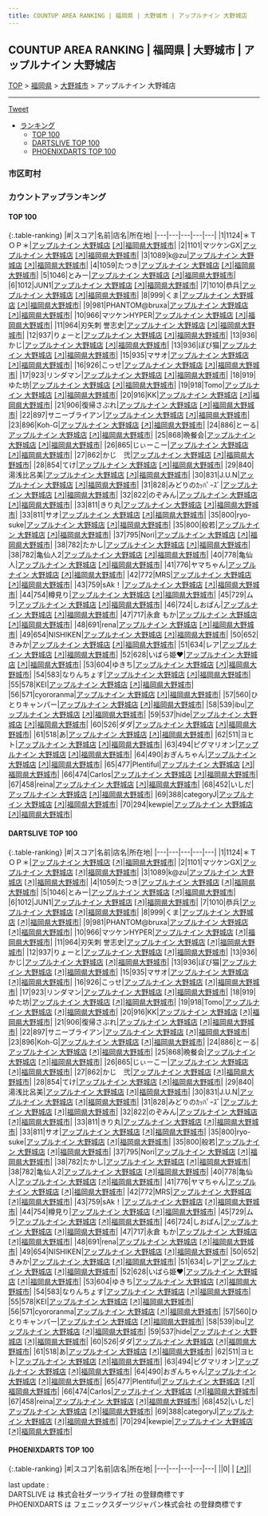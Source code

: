 ```yaml
---
title: COUNTUP AREA RANKING | 福岡県 | 大野城市 | アップルナイン 大野城店
---
```

## COUNTUP AREA RANKING | 福岡県 | 大野城市 | アップルナイン 大野城店

[TOP](/darts/rank/) > [福岡県](/darts/rank/福岡県/) > [大野城市](/darts/rank/福岡県/大野城市/) > アップルナイン 大野城店

___

<a href="https://twitter.com/share?ref_src=twsrc%5Etfw" data-text="COUNTUP AREA RANKING | 福岡県大野城市アップルナイン 大野城店" class="twitter-share-button" data-hashtags="DARTSLIVE,PHOENIXDARTS,darts,ダーツ" data-show-count="false">Tweet</a>

* [ランキング](#カウントアップランキング)
    * [TOP 100](#top-100)
    * [DARTSLIVE TOP 100](#dartslive-top-100)
    * [PHOENIXDARTS TOP 100](#phoenixdarts-top-100)

### 市区町村

<ul>

</ul>

### カウントアップランキング

#### TOP 100



{:.table-ranking}
|#|スコア|名前|店名|所在地|
|---|---|---|---|---|
|1|1124|<span class="rank-name-dl">＊ＴＯＰ＊</span>|<a href="/darts/rank/shops/631ae2c191c18e5b0d9b047a20a7ba1e.html">アップルナイン 大野城店</a> <a href="https://search.dartslive.com/jp/shop/631ae2c191c18e5b0d9b047a20a7ba1e">[↗]</a>|<a href="/darts/rank/福岡県/大野城市">福岡県大野城市</a>|
|2|1101|<span class="rank-name-dl">マツケンGX</span>|<a href="/darts/rank/shops/631ae2c191c18e5b0d9b047a20a7ba1e.html">アップルナイン 大野城店</a> <a href="https://search.dartslive.com/jp/shop/631ae2c191c18e5b0d9b047a20a7ba1e">[↗]</a>|<a href="/darts/rank/福岡県/大野城市">福岡県大野城市</a>|
|3|1089|<span class="rank-name-dl">k@zu</span>|<a href="/darts/rank/shops/631ae2c191c18e5b0d9b047a20a7ba1e.html">アップルナイン 大野城店</a> <a href="https://search.dartslive.com/jp/shop/631ae2c191c18e5b0d9b047a20a7ba1e">[↗]</a>|<a href="/darts/rank/福岡県/大野城市">福岡県大野城市</a>|
|4|1059|<span class="rank-name-dl">たつき</span>|<a href="/darts/rank/shops/631ae2c191c18e5b0d9b047a20a7ba1e.html">アップルナイン 大野城店</a> <a href="https://search.dartslive.com/jp/shop/631ae2c191c18e5b0d9b047a20a7ba1e">[↗]</a>|<a href="/darts/rank/福岡県/大野城市">福岡県大野城市</a>|
|5|1046|<span class="rank-name-dl">とみー</span>|<a href="/darts/rank/shops/631ae2c191c18e5b0d9b047a20a7ba1e.html">アップルナイン 大野城店</a> <a href="https://search.dartslive.com/jp/shop/631ae2c191c18e5b0d9b047a20a7ba1e">[↗]</a>|<a href="/darts/rank/福岡県/大野城市">福岡県大野城市</a>|
|6|1012|<span class="rank-name-dl">JUN1</span>|<a href="/darts/rank/shops/631ae2c191c18e5b0d9b047a20a7ba1e.html">アップルナイン 大野城店</a> <a href="https://search.dartslive.com/jp/shop/631ae2c191c18e5b0d9b047a20a7ba1e">[↗]</a>|<a href="/darts/rank/福岡県/大野城市">福岡県大野城市</a>|
|7|1010|<span class="rank-name-dl">恭兵</span>|<a href="/darts/rank/shops/631ae2c191c18e5b0d9b047a20a7ba1e.html">アップルナイン 大野城店</a> <a href="https://search.dartslive.com/jp/shop/631ae2c191c18e5b0d9b047a20a7ba1e">[↗]</a>|<a href="/darts/rank/福岡県/大野城市">福岡県大野城市</a>|
|8|999|<span class="rank-name-dl">くま</span>|<a href="/darts/rank/shops/631ae2c191c18e5b0d9b047a20a7ba1e.html">アップルナイン 大野城店</a> <a href="https://search.dartslive.com/jp/shop/631ae2c191c18e5b0d9b047a20a7ba1e">[↗]</a>|<a href="/darts/rank/福岡県/大野城市">福岡県大野城市</a>|
|9|981|<span class="rank-name-dl">PHANTOM@bruxa</span>|<a href="/darts/rank/shops/631ae2c191c18e5b0d9b047a20a7ba1e.html">アップルナイン 大野城店</a> <a href="https://search.dartslive.com/jp/shop/631ae2c191c18e5b0d9b047a20a7ba1e">[↗]</a>|<a href="/darts/rank/福岡県/大野城市">福岡県大野城市</a>|
|10|966|<span class="rank-name-dl">マツケンHYPER</span>|<a href="/darts/rank/shops/631ae2c191c18e5b0d9b047a20a7ba1e.html">アップルナイン 大野城店</a> <a href="https://search.dartslive.com/jp/shop/631ae2c191c18e5b0d9b047a20a7ba1e">[↗]</a>|<a href="/darts/rank/福岡県/大野城市">福岡県大野城市</a>|
|11|964|<span class="rank-name-dl">刃矢刺 誉志史</span>|<a href="/darts/rank/shops/631ae2c191c18e5b0d9b047a20a7ba1e.html">アップルナイン 大野城店</a> <a href="https://search.dartslive.com/jp/shop/631ae2c191c18e5b0d9b047a20a7ba1e">[↗]</a>|<a href="/darts/rank/福岡県/大野城市">福岡県大野城市</a>|
|12|937|<span class="rank-name-dl">りょーと</span>|<a href="/darts/rank/shops/631ae2c191c18e5b0d9b047a20a7ba1e.html">アップルナイン 大野城店</a> <a href="https://search.dartslive.com/jp/shop/631ae2c191c18e5b0d9b047a20a7ba1e">[↗]</a>|<a href="/darts/rank/福岡県/大野城市">福岡県大野城市</a>|
|13|936|<span class="rank-name-dl">かじ</span>|<a href="/darts/rank/shops/631ae2c191c18e5b0d9b047a20a7ba1e.html">アップルナイン 大野城店</a> <a href="https://search.dartslive.com/jp/shop/631ae2c191c18e5b0d9b047a20a7ba1e">[↗]</a>|<a href="/darts/rank/福岡県/大野城市">福岡県大野城市</a>|
|13|936|<span class="rank-name-dl">ぼび猫</span>|<a href="/darts/rank/shops/631ae2c191c18e5b0d9b047a20a7ba1e.html">アップルナイン 大野城店</a> <a href="https://search.dartslive.com/jp/shop/631ae2c191c18e5b0d9b047a20a7ba1e">[↗]</a>|<a href="/darts/rank/福岡県/大野城市">福岡県大野城市</a>|
|15|935|<span class="rank-name-dl">マサオ</span>|<a href="/darts/rank/shops/631ae2c191c18e5b0d9b047a20a7ba1e.html">アップルナイン 大野城店</a> <a href="https://search.dartslive.com/jp/shop/631ae2c191c18e5b0d9b047a20a7ba1e">[↗]</a>|<a href="/darts/rank/福岡県/大野城市">福岡県大野城市</a>|
|16|926|<span class="rank-name-dl">こっせ</span>|<a href="/darts/rank/shops/631ae2c191c18e5b0d9b047a20a7ba1e.html">アップルナイン 大野城店</a> <a href="https://search.dartslive.com/jp/shop/631ae2c191c18e5b0d9b047a20a7ba1e">[↗]</a>|<a href="/darts/rank/福岡県/大野城市">福岡県大野城市</a>|
|17|923|<span class="rank-name-dl">リンダマン</span>|<a href="/darts/rank/shops/631ae2c191c18e5b0d9b047a20a7ba1e.html">アップルナイン 大野城店</a> <a href="https://search.dartslive.com/jp/shop/631ae2c191c18e5b0d9b047a20a7ba1e">[↗]</a>|<a href="/darts/rank/福岡県/大野城市">福岡県大野城市</a>|
|18|919|<span class="rank-name-dl">ゆた坊</span>|<a href="/darts/rank/shops/631ae2c191c18e5b0d9b047a20a7ba1e.html">アップルナイン 大野城店</a> <a href="https://search.dartslive.com/jp/shop/631ae2c191c18e5b0d9b047a20a7ba1e">[↗]</a>|<a href="/darts/rank/福岡県/大野城市">福岡県大野城市</a>|
|19|918|<span class="rank-name-dl">Tomo</span>|<a href="/darts/rank/shops/631ae2c191c18e5b0d9b047a20a7ba1e.html">アップルナイン 大野城店</a> <a href="https://search.dartslive.com/jp/shop/631ae2c191c18e5b0d9b047a20a7ba1e">[↗]</a>|<a href="/darts/rank/福岡県/大野城市">福岡県大野城市</a>|
|20|916|<span class="rank-name-dl">KK</span>|<a href="/darts/rank/shops/631ae2c191c18e5b0d9b047a20a7ba1e.html">アップルナイン 大野城店</a> <a href="https://search.dartslive.com/jp/shop/631ae2c191c18e5b0d9b047a20a7ba1e">[↗]</a>|<a href="/darts/rank/福岡県/大野城市">福岡県大野城市</a>|
|21|906|<span class="rank-name-dl">復帰さぶれ</span>|<a href="/darts/rank/shops/631ae2c191c18e5b0d9b047a20a7ba1e.html">アップルナイン 大野城店</a> <a href="https://search.dartslive.com/jp/shop/631ae2c191c18e5b0d9b047a20a7ba1e">[↗]</a>|<a href="/darts/rank/福岡県/大野城市">福岡県大野城市</a>|
|22|897|<span class="rank-name-dl">サニーブライアン</span>|<a href="/darts/rank/shops/631ae2c191c18e5b0d9b047a20a7ba1e.html">アップルナイン 大野城店</a> <a href="https://search.dartslive.com/jp/shop/631ae2c191c18e5b0d9b047a20a7ba1e">[↗]</a>|<a href="/darts/rank/福岡県/大野城市">福岡県大野城市</a>|
|23|896|<span class="rank-name-dl">Koh-G</span>|<a href="/darts/rank/shops/631ae2c191c18e5b0d9b047a20a7ba1e.html">アップルナイン 大野城店</a> <a href="https://search.dartslive.com/jp/shop/631ae2c191c18e5b0d9b047a20a7ba1e">[↗]</a>|<a href="/darts/rank/福岡県/大野城市">福岡県大野城市</a>|
|24|886|<span class="rank-name-dl">とーる</span>|<a href="/darts/rank/shops/631ae2c191c18e5b0d9b047a20a7ba1e.html">アップルナイン 大野城店</a> <a href="https://search.dartslive.com/jp/shop/631ae2c191c18e5b0d9b047a20a7ba1e">[↗]</a>|<a href="/darts/rank/福岡県/大野城市">福岡県大野城市</a>|
|25|868|<span class="rank-name-dl">晩餐会</span>|<a href="/darts/rank/shops/631ae2c191c18e5b0d9b047a20a7ba1e.html">アップルナイン 大野城店</a> <a href="https://search.dartslive.com/jp/shop/631ae2c191c18e5b0d9b047a20a7ba1e">[↗]</a>|<a href="/darts/rank/福岡県/大野城市">福岡県大野城市</a>|
|26|865|<span class="rank-name-dl">じぃーこー</span>|<a href="/darts/rank/shops/631ae2c191c18e5b0d9b047a20a7ba1e.html">アップルナイン 大野城店</a> <a href="https://search.dartslive.com/jp/shop/631ae2c191c18e5b0d9b047a20a7ba1e">[↗]</a>|<a href="/darts/rank/福岡県/大野城市">福岡県大野城市</a>|
|27|862|<span class="rank-name-dl">かじ　弐</span>|<a href="/darts/rank/shops/631ae2c191c18e5b0d9b047a20a7ba1e.html">アップルナイン 大野城店</a> <a href="https://search.dartslive.com/jp/shop/631ae2c191c18e5b0d9b047a20a7ba1e">[↗]</a>|<a href="/darts/rank/福岡県/大野城市">福岡県大野城市</a>|
|28|854|<span class="rank-name-dl">てけ</span>|<a href="/darts/rank/shops/631ae2c191c18e5b0d9b047a20a7ba1e.html">アップルナイン 大野城店</a> <a href="https://search.dartslive.com/jp/shop/631ae2c191c18e5b0d9b047a20a7ba1e">[↗]</a>|<a href="/darts/rank/福岡県/大野城市">福岡県大野城市</a>|
|29|840|<span class="rank-name-dl">湯浅比呂美</span>|<a href="/darts/rank/shops/631ae2c191c18e5b0d9b047a20a7ba1e.html">アップルナイン 大野城店</a> <a href="https://search.dartslive.com/jp/shop/631ae2c191c18e5b0d9b047a20a7ba1e">[↗]</a>|<a href="/darts/rank/福岡県/大野城市">福岡県大野城市</a>|
|30|831|<span class="rank-name-dl">J.U.N</span>|<a href="/darts/rank/shops/631ae2c191c18e5b0d9b047a20a7ba1e.html">アップルナイン 大野城店</a> <a href="https://search.dartslive.com/jp/shop/631ae2c191c18e5b0d9b047a20a7ba1e">[↗]</a>|<a href="/darts/rank/福岡県/大野城市">福岡県大野城市</a>|
|31|828|<span class="rank-name-dl">みどりのｶｯﾊﾟｰｽﾞ</span>|<a href="/darts/rank/shops/631ae2c191c18e5b0d9b047a20a7ba1e.html">アップルナイン 大野城店</a> <a href="https://search.dartslive.com/jp/shop/631ae2c191c18e5b0d9b047a20a7ba1e">[↗]</a>|<a href="/darts/rank/福岡県/大野城市">福岡県大野城市</a>|
|32|822|<span class="rank-name-dl">のぞみん</span>|<a href="/darts/rank/shops/631ae2c191c18e5b0d9b047a20a7ba1e.html">アップルナイン 大野城店</a> <a href="https://search.dartslive.com/jp/shop/631ae2c191c18e5b0d9b047a20a7ba1e">[↗]</a>|<a href="/darts/rank/福岡県/大野城市">福岡県大野城市</a>|
|33|811|<span class="rank-name-dl">きり丸</span>|<a href="/darts/rank/shops/631ae2c191c18e5b0d9b047a20a7ba1e.html">アップルナイン 大野城店</a> <a href="https://search.dartslive.com/jp/shop/631ae2c191c18e5b0d9b047a20a7ba1e">[↗]</a>|<a href="/darts/rank/福岡県/大野城市">福岡県大野城市</a>|
|33|811|<span class="rank-name-dl">サオ</span>|<a href="/darts/rank/shops/631ae2c191c18e5b0d9b047a20a7ba1e.html">アップルナイン 大野城店</a> <a href="https://search.dartslive.com/jp/shop/631ae2c191c18e5b0d9b047a20a7ba1e">[↗]</a>|<a href="/darts/rank/福岡県/大野城市">福岡県大野城市</a>|
|35|800|<span class="rank-name-dl">ryo-suke</span>|<a href="/darts/rank/shops/631ae2c191c18e5b0d9b047a20a7ba1e.html">アップルナイン 大野城店</a> <a href="https://search.dartslive.com/jp/shop/631ae2c191c18e5b0d9b047a20a7ba1e">[↗]</a>|<a href="/darts/rank/福岡県/大野城市">福岡県大野城市</a>|
|35|800|<span class="rank-name-dl">般若</span>|<a href="/darts/rank/shops/631ae2c191c18e5b0d9b047a20a7ba1e.html">アップルナイン 大野城店</a> <a href="https://search.dartslive.com/jp/shop/631ae2c191c18e5b0d9b047a20a7ba1e">[↗]</a>|<a href="/darts/rank/福岡県/大野城市">福岡県大野城市</a>|
|37|795|<span class="rank-name-dl">Nori</span>|<a href="/darts/rank/shops/631ae2c191c18e5b0d9b047a20a7ba1e.html">アップルナイン 大野城店</a> <a href="https://search.dartslive.com/jp/shop/631ae2c191c18e5b0d9b047a20a7ba1e">[↗]</a>|<a href="/darts/rank/福岡県/大野城市">福岡県大野城市</a>|
|38|782|<span class="rank-name-dl">たかし</span>|<a href="/darts/rank/shops/631ae2c191c18e5b0d9b047a20a7ba1e.html">アップルナイン 大野城店</a> <a href="https://search.dartslive.com/jp/shop/631ae2c191c18e5b0d9b047a20a7ba1e">[↗]</a>|<a href="/darts/rank/福岡県/大野城市">福岡県大野城市</a>|
|38|782|<span class="rank-name-dl">亀仙人2</span>|<a href="/darts/rank/shops/631ae2c191c18e5b0d9b047a20a7ba1e.html">アップルナイン 大野城店</a> <a href="https://search.dartslive.com/jp/shop/631ae2c191c18e5b0d9b047a20a7ba1e">[↗]</a>|<a href="/darts/rank/福岡県/大野城市">福岡県大野城市</a>|
|40|778|<span class="rank-name-dl">亀仙人</span>|<a href="/darts/rank/shops/631ae2c191c18e5b0d9b047a20a7ba1e.html">アップルナイン 大野城店</a> <a href="https://search.dartslive.com/jp/shop/631ae2c191c18e5b0d9b047a20a7ba1e">[↗]</a>|<a href="/darts/rank/福岡県/大野城市">福岡県大野城市</a>|
|41|776|<span class="rank-name-dl">ヤマちゃん</span>|<a href="/darts/rank/shops/631ae2c191c18e5b0d9b047a20a7ba1e.html">アップルナイン 大野城店</a> <a href="https://search.dartslive.com/jp/shop/631ae2c191c18e5b0d9b047a20a7ba1e">[↗]</a>|<a href="/darts/rank/福岡県/大野城市">福岡県大野城市</a>|
|42|772|<span class="rank-name-dl">MRS</span>|<a href="/darts/rank/shops/631ae2c191c18e5b0d9b047a20a7ba1e.html">アップルナイン 大野城店</a> <a href="https://search.dartslive.com/jp/shop/631ae2c191c18e5b0d9b047a20a7ba1e">[↗]</a>|<a href="/darts/rank/福岡県/大野城市">福岡県大野城市</a>|
|43|759|<span class="rank-name-dl">sAk！</span>|<a href="/darts/rank/shops/631ae2c191c18e5b0d9b047a20a7ba1e.html">アップルナイン 大野城店</a> <a href="https://search.dartslive.com/jp/shop/631ae2c191c18e5b0d9b047a20a7ba1e">[↗]</a>|<a href="/darts/rank/福岡県/大野城市">福岡県大野城市</a>|
|44|754|<span class="rank-name-dl">樽見り</span>|<a href="/darts/rank/shops/631ae2c191c18e5b0d9b047a20a7ba1e.html">アップルナイン 大野城店</a> <a href="https://search.dartslive.com/jp/shop/631ae2c191c18e5b0d9b047a20a7ba1e">[↗]</a>|<a href="/darts/rank/福岡県/大野城市">福岡県大野城市</a>|
|45|729|<span class="rank-name-dl">ムラ</span>|<a href="/darts/rank/shops/631ae2c191c18e5b0d9b047a20a7ba1e.html">アップルナイン 大野城店</a> <a href="https://search.dartslive.com/jp/shop/631ae2c191c18e5b0d9b047a20a7ba1e">[↗]</a>|<a href="/darts/rank/福岡県/大野城市">福岡県大野城市</a>|
|46|724|<span class="rank-name-dl">しおぱん</span>|<a href="/darts/rank/shops/631ae2c191c18e5b0d9b047a20a7ba1e.html">アップルナイン 大野城店</a> <a href="https://search.dartslive.com/jp/shop/631ae2c191c18e5b0d9b047a20a7ba1e">[↗]</a>|<a href="/darts/rank/福岡県/大野城市">福岡県大野城市</a>|
|47|717|<span class="rank-name-dl">永倉 もか</span>|<a href="/darts/rank/shops/631ae2c191c18e5b0d9b047a20a7ba1e.html">アップルナイン 大野城店</a> <a href="https://search.dartslive.com/jp/shop/631ae2c191c18e5b0d9b047a20a7ba1e">[↗]</a>|<a href="/darts/rank/福岡県/大野城市">福岡県大野城市</a>|
|48|691|<span class="rank-name-dl">rena</span>|<a href="/darts/rank/shops/631ae2c191c18e5b0d9b047a20a7ba1e.html">アップルナイン 大野城店</a> <a href="https://search.dartslive.com/jp/shop/631ae2c191c18e5b0d9b047a20a7ba1e">[↗]</a>|<a href="/darts/rank/福岡県/大野城市">福岡県大野城市</a>|
|49|654|<span class="rank-name-dl">NISHIKEN</span>|<a href="/darts/rank/shops/631ae2c191c18e5b0d9b047a20a7ba1e.html">アップルナイン 大野城店</a> <a href="https://search.dartslive.com/jp/shop/631ae2c191c18e5b0d9b047a20a7ba1e">[↗]</a>|<a href="/darts/rank/福岡県/大野城市">福岡県大野城市</a>|
|50|652|<span class="rank-name-dl">きみか</span>|<a href="/darts/rank/shops/631ae2c191c18e5b0d9b047a20a7ba1e.html">アップルナイン 大野城店</a> <a href="https://search.dartslive.com/jp/shop/631ae2c191c18e5b0d9b047a20a7ba1e">[↗]</a>|<a href="/darts/rank/福岡県/大野城市">福岡県大野城市</a>|
|51|634|<span class="rank-name-dl">レア</span>|<a href="/darts/rank/shops/631ae2c191c18e5b0d9b047a20a7ba1e.html">アップルナイン 大野城店</a> <a href="https://search.dartslive.com/jp/shop/631ae2c191c18e5b0d9b047a20a7ba1e">[↗]</a>|<a href="/darts/rank/福岡県/大野城市">福岡県大野城市</a>|
|52|628|<span class="rank-name-dl">いばら姫❤️</span>|<a href="/darts/rank/shops/631ae2c191c18e5b0d9b047a20a7ba1e.html">アップルナイン 大野城店</a> <a href="https://search.dartslive.com/jp/shop/631ae2c191c18e5b0d9b047a20a7ba1e">[↗]</a>|<a href="/darts/rank/福岡県/大野城市">福岡県大野城市</a>|
|53|604|<span class="rank-name-dl">ゆきち</span>|<a href="/darts/rank/shops/631ae2c191c18e5b0d9b047a20a7ba1e.html">アップルナイン 大野城店</a> <a href="https://search.dartslive.com/jp/shop/631ae2c191c18e5b0d9b047a20a7ba1e">[↗]</a>|<a href="/darts/rank/福岡県/大野城市">福岡県大野城市</a>|
|54|583|<span class="rank-name-dl">なりんちょす</span>|<a href="/darts/rank/shops/631ae2c191c18e5b0d9b047a20a7ba1e.html">アップルナイン 大野城店</a> <a href="https://search.dartslive.com/jp/shop/631ae2c191c18e5b0d9b047a20a7ba1e">[↗]</a>|<a href="/darts/rank/福岡県/大野城市">福岡県大野城市</a>|
|55|578|<span class="rank-name-dl">KEI</span>|<a href="/darts/rank/shops/631ae2c191c18e5b0d9b047a20a7ba1e.html">アップルナイン 大野城店</a> <a href="https://search.dartslive.com/jp/shop/631ae2c191c18e5b0d9b047a20a7ba1e">[↗]</a>|<a href="/darts/rank/福岡県/大野城市">福岡県大野城市</a>|
|56|571|<span class="rank-name-dl">cyororanma</span>|<a href="/darts/rank/shops/631ae2c191c18e5b0d9b047a20a7ba1e.html">アップルナイン 大野城店</a> <a href="https://search.dartslive.com/jp/shop/631ae2c191c18e5b0d9b047a20a7ba1e">[↗]</a>|<a href="/darts/rank/福岡県/大野城市">福岡県大野城市</a>|
|57|560|<span class="rank-name-dl">ひとりキャンパー</span>|<a href="/darts/rank/shops/631ae2c191c18e5b0d9b047a20a7ba1e.html">アップルナイン 大野城店</a> <a href="https://search.dartslive.com/jp/shop/631ae2c191c18e5b0d9b047a20a7ba1e">[↗]</a>|<a href="/darts/rank/福岡県/大野城市">福岡県大野城市</a>|
|58|539|<span class="rank-name-dl">ibu</span>|<a href="/darts/rank/shops/631ae2c191c18e5b0d9b047a20a7ba1e.html">アップルナイン 大野城店</a> <a href="https://search.dartslive.com/jp/shop/631ae2c191c18e5b0d9b047a20a7ba1e">[↗]</a>|<a href="/darts/rank/福岡県/大野城市">福岡県大野城市</a>|
|59|537|<span class="rank-name-dl">hide</span>|<a href="/darts/rank/shops/631ae2c191c18e5b0d9b047a20a7ba1e.html">アップルナイン 大野城店</a> <a href="https://search.dartslive.com/jp/shop/631ae2c191c18e5b0d9b047a20a7ba1e">[↗]</a>|<a href="/darts/rank/福岡県/大野城市">福岡県大野城市</a>|
|60|526|<span class="rank-name-dl">ダダ</span>|<a href="/darts/rank/shops/631ae2c191c18e5b0d9b047a20a7ba1e.html">アップルナイン 大野城店</a> <a href="https://search.dartslive.com/jp/shop/631ae2c191c18e5b0d9b047a20a7ba1e">[↗]</a>|<a href="/darts/rank/福岡県/大野城市">福岡県大野城市</a>|
|61|518|<span class="rank-name-dl">あ</span>|<a href="/darts/rank/shops/631ae2c191c18e5b0d9b047a20a7ba1e.html">アップルナイン 大野城店</a> <a href="https://search.dartslive.com/jp/shop/631ae2c191c18e5b0d9b047a20a7ba1e">[↗]</a>|<a href="/darts/rank/福岡県/大野城市">福岡県大野城市</a>|
|62|511|<span class="rank-name-dl">ヨヒト</span>|<a href="/darts/rank/shops/631ae2c191c18e5b0d9b047a20a7ba1e.html">アップルナイン 大野城店</a> <a href="https://search.dartslive.com/jp/shop/631ae2c191c18e5b0d9b047a20a7ba1e">[↗]</a>|<a href="/darts/rank/福岡県/大野城市">福岡県大野城市</a>|
|63|494|<span class="rank-name-dl">ピグマリオン</span>|<a href="/darts/rank/shops/631ae2c191c18e5b0d9b047a20a7ba1e.html">アップルナイン 大野城店</a> <a href="https://search.dartslive.com/jp/shop/631ae2c191c18e5b0d9b047a20a7ba1e">[↗]</a>|<a href="/darts/rank/福岡県/大野城市">福岡県大野城市</a>|
|64|490|<span class="rank-name-dl">おぎんちゃん</span>|<a href="/darts/rank/shops/631ae2c191c18e5b0d9b047a20a7ba1e.html">アップルナイン 大野城店</a> <a href="https://search.dartslive.com/jp/shop/631ae2c191c18e5b0d9b047a20a7ba1e">[↗]</a>|<a href="/darts/rank/福岡県/大野城市">福岡県大野城市</a>|
|65|477|<span class="rank-name-dl">Plentiful</span>|<a href="/darts/rank/shops/631ae2c191c18e5b0d9b047a20a7ba1e.html">アップルナイン 大野城店</a> <a href="https://search.dartslive.com/jp/shop/631ae2c191c18e5b0d9b047a20a7ba1e">[↗]</a>|<a href="/darts/rank/福岡県/大野城市">福岡県大野城市</a>|
|66|474|<span class="rank-name-dl">Carlos</span>|<a href="/darts/rank/shops/631ae2c191c18e5b0d9b047a20a7ba1e.html">アップルナイン 大野城店</a> <a href="https://search.dartslive.com/jp/shop/631ae2c191c18e5b0d9b047a20a7ba1e">[↗]</a>|<a href="/darts/rank/福岡県/大野城市">福岡県大野城市</a>|
|67|458|<span class="rank-name-dl">reina</span>|<a href="/darts/rank/shops/631ae2c191c18e5b0d9b047a20a7ba1e.html">アップルナイン 大野城店</a> <a href="https://search.dartslive.com/jp/shop/631ae2c191c18e5b0d9b047a20a7ba1e">[↗]</a>|<a href="/darts/rank/福岡県/大野城市">福岡県大野城市</a>|
|68|452|<span class="rank-name-dl">いしだ</span>|<a href="/darts/rank/shops/631ae2c191c18e5b0d9b047a20a7ba1e.html">アップルナイン 大野城店</a> <a href="https://search.dartslive.com/jp/shop/631ae2c191c18e5b0d9b047a20a7ba1e">[↗]</a>|<a href="/darts/rank/福岡県/大野城市">福岡県大野城市</a>|
|69|388|<span class="rank-name-dl">categoryJ</span>|<a href="/darts/rank/shops/631ae2c191c18e5b0d9b047a20a7ba1e.html">アップルナイン 大野城店</a> <a href="https://search.dartslive.com/jp/shop/631ae2c191c18e5b0d9b047a20a7ba1e">[↗]</a>|<a href="/darts/rank/福岡県/大野城市">福岡県大野城市</a>|
|70|294|<span class="rank-name-dl">kewpie</span>|<a href="/darts/rank/shops/631ae2c191c18e5b0d9b047a20a7ba1e.html">アップルナイン 大野城店</a> <a href="https://search.dartslive.com/jp/shop/631ae2c191c18e5b0d9b047a20a7ba1e">[↗]</a>|<a href="/darts/rank/福岡県/大野城市">福岡県大野城市</a>|


#### DARTSLIVE TOP 100



{:.table-ranking}
|#|スコア|名前|店名|所在地|
|---|---|---|---|---|
|1|1124|<span class="rank-name-dl">＊ＴＯＰ＊</span>|<a href="/darts/rank/shops/631ae2c191c18e5b0d9b047a20a7ba1e.html">アップルナイン 大野城店</a> <a href="https://search.dartslive.com/jp/shop/631ae2c191c18e5b0d9b047a20a7ba1e">[↗]</a>|<a href="/darts/rank/福岡県/大野城市">福岡県大野城市</a>|
|2|1101|<span class="rank-name-dl">マツケンGX</span>|<a href="/darts/rank/shops/631ae2c191c18e5b0d9b047a20a7ba1e.html">アップルナイン 大野城店</a> <a href="https://search.dartslive.com/jp/shop/631ae2c191c18e5b0d9b047a20a7ba1e">[↗]</a>|<a href="/darts/rank/福岡県/大野城市">福岡県大野城市</a>|
|3|1089|<span class="rank-name-dl">k@zu</span>|<a href="/darts/rank/shops/631ae2c191c18e5b0d9b047a20a7ba1e.html">アップルナイン 大野城店</a> <a href="https://search.dartslive.com/jp/shop/631ae2c191c18e5b0d9b047a20a7ba1e">[↗]</a>|<a href="/darts/rank/福岡県/大野城市">福岡県大野城市</a>|
|4|1059|<span class="rank-name-dl">たつき</span>|<a href="/darts/rank/shops/631ae2c191c18e5b0d9b047a20a7ba1e.html">アップルナイン 大野城店</a> <a href="https://search.dartslive.com/jp/shop/631ae2c191c18e5b0d9b047a20a7ba1e">[↗]</a>|<a href="/darts/rank/福岡県/大野城市">福岡県大野城市</a>|
|5|1046|<span class="rank-name-dl">とみー</span>|<a href="/darts/rank/shops/631ae2c191c18e5b0d9b047a20a7ba1e.html">アップルナイン 大野城店</a> <a href="https://search.dartslive.com/jp/shop/631ae2c191c18e5b0d9b047a20a7ba1e">[↗]</a>|<a href="/darts/rank/福岡県/大野城市">福岡県大野城市</a>|
|6|1012|<span class="rank-name-dl">JUN1</span>|<a href="/darts/rank/shops/631ae2c191c18e5b0d9b047a20a7ba1e.html">アップルナイン 大野城店</a> <a href="https://search.dartslive.com/jp/shop/631ae2c191c18e5b0d9b047a20a7ba1e">[↗]</a>|<a href="/darts/rank/福岡県/大野城市">福岡県大野城市</a>|
|7|1010|<span class="rank-name-dl">恭兵</span>|<a href="/darts/rank/shops/631ae2c191c18e5b0d9b047a20a7ba1e.html">アップルナイン 大野城店</a> <a href="https://search.dartslive.com/jp/shop/631ae2c191c18e5b0d9b047a20a7ba1e">[↗]</a>|<a href="/darts/rank/福岡県/大野城市">福岡県大野城市</a>|
|8|999|<span class="rank-name-dl">くま</span>|<a href="/darts/rank/shops/631ae2c191c18e5b0d9b047a20a7ba1e.html">アップルナイン 大野城店</a> <a href="https://search.dartslive.com/jp/shop/631ae2c191c18e5b0d9b047a20a7ba1e">[↗]</a>|<a href="/darts/rank/福岡県/大野城市">福岡県大野城市</a>|
|9|981|<span class="rank-name-dl">PHANTOM@bruxa</span>|<a href="/darts/rank/shops/631ae2c191c18e5b0d9b047a20a7ba1e.html">アップルナイン 大野城店</a> <a href="https://search.dartslive.com/jp/shop/631ae2c191c18e5b0d9b047a20a7ba1e">[↗]</a>|<a href="/darts/rank/福岡県/大野城市">福岡県大野城市</a>|
|10|966|<span class="rank-name-dl">マツケンHYPER</span>|<a href="/darts/rank/shops/631ae2c191c18e5b0d9b047a20a7ba1e.html">アップルナイン 大野城店</a> <a href="https://search.dartslive.com/jp/shop/631ae2c191c18e5b0d9b047a20a7ba1e">[↗]</a>|<a href="/darts/rank/福岡県/大野城市">福岡県大野城市</a>|
|11|964|<span class="rank-name-dl">刃矢刺 誉志史</span>|<a href="/darts/rank/shops/631ae2c191c18e5b0d9b047a20a7ba1e.html">アップルナイン 大野城店</a> <a href="https://search.dartslive.com/jp/shop/631ae2c191c18e5b0d9b047a20a7ba1e">[↗]</a>|<a href="/darts/rank/福岡県/大野城市">福岡県大野城市</a>|
|12|937|<span class="rank-name-dl">りょーと</span>|<a href="/darts/rank/shops/631ae2c191c18e5b0d9b047a20a7ba1e.html">アップルナイン 大野城店</a> <a href="https://search.dartslive.com/jp/shop/631ae2c191c18e5b0d9b047a20a7ba1e">[↗]</a>|<a href="/darts/rank/福岡県/大野城市">福岡県大野城市</a>|
|13|936|<span class="rank-name-dl">かじ</span>|<a href="/darts/rank/shops/631ae2c191c18e5b0d9b047a20a7ba1e.html">アップルナイン 大野城店</a> <a href="https://search.dartslive.com/jp/shop/631ae2c191c18e5b0d9b047a20a7ba1e">[↗]</a>|<a href="/darts/rank/福岡県/大野城市">福岡県大野城市</a>|
|13|936|<span class="rank-name-dl">ぼび猫</span>|<a href="/darts/rank/shops/631ae2c191c18e5b0d9b047a20a7ba1e.html">アップルナイン 大野城店</a> <a href="https://search.dartslive.com/jp/shop/631ae2c191c18e5b0d9b047a20a7ba1e">[↗]</a>|<a href="/darts/rank/福岡県/大野城市">福岡県大野城市</a>|
|15|935|<span class="rank-name-dl">マサオ</span>|<a href="/darts/rank/shops/631ae2c191c18e5b0d9b047a20a7ba1e.html">アップルナイン 大野城店</a> <a href="https://search.dartslive.com/jp/shop/631ae2c191c18e5b0d9b047a20a7ba1e">[↗]</a>|<a href="/darts/rank/福岡県/大野城市">福岡県大野城市</a>|
|16|926|<span class="rank-name-dl">こっせ</span>|<a href="/darts/rank/shops/631ae2c191c18e5b0d9b047a20a7ba1e.html">アップルナイン 大野城店</a> <a href="https://search.dartslive.com/jp/shop/631ae2c191c18e5b0d9b047a20a7ba1e">[↗]</a>|<a href="/darts/rank/福岡県/大野城市">福岡県大野城市</a>|
|17|923|<span class="rank-name-dl">リンダマン</span>|<a href="/darts/rank/shops/631ae2c191c18e5b0d9b047a20a7ba1e.html">アップルナイン 大野城店</a> <a href="https://search.dartslive.com/jp/shop/631ae2c191c18e5b0d9b047a20a7ba1e">[↗]</a>|<a href="/darts/rank/福岡県/大野城市">福岡県大野城市</a>|
|18|919|<span class="rank-name-dl">ゆた坊</span>|<a href="/darts/rank/shops/631ae2c191c18e5b0d9b047a20a7ba1e.html">アップルナイン 大野城店</a> <a href="https://search.dartslive.com/jp/shop/631ae2c191c18e5b0d9b047a20a7ba1e">[↗]</a>|<a href="/darts/rank/福岡県/大野城市">福岡県大野城市</a>|
|19|918|<span class="rank-name-dl">Tomo</span>|<a href="/darts/rank/shops/631ae2c191c18e5b0d9b047a20a7ba1e.html">アップルナイン 大野城店</a> <a href="https://search.dartslive.com/jp/shop/631ae2c191c18e5b0d9b047a20a7ba1e">[↗]</a>|<a href="/darts/rank/福岡県/大野城市">福岡県大野城市</a>|
|20|916|<span class="rank-name-dl">KK</span>|<a href="/darts/rank/shops/631ae2c191c18e5b0d9b047a20a7ba1e.html">アップルナイン 大野城店</a> <a href="https://search.dartslive.com/jp/shop/631ae2c191c18e5b0d9b047a20a7ba1e">[↗]</a>|<a href="/darts/rank/福岡県/大野城市">福岡県大野城市</a>|
|21|906|<span class="rank-name-dl">復帰さぶれ</span>|<a href="/darts/rank/shops/631ae2c191c18e5b0d9b047a20a7ba1e.html">アップルナイン 大野城店</a> <a href="https://search.dartslive.com/jp/shop/631ae2c191c18e5b0d9b047a20a7ba1e">[↗]</a>|<a href="/darts/rank/福岡県/大野城市">福岡県大野城市</a>|
|22|897|<span class="rank-name-dl">サニーブライアン</span>|<a href="/darts/rank/shops/631ae2c191c18e5b0d9b047a20a7ba1e.html">アップルナイン 大野城店</a> <a href="https://search.dartslive.com/jp/shop/631ae2c191c18e5b0d9b047a20a7ba1e">[↗]</a>|<a href="/darts/rank/福岡県/大野城市">福岡県大野城市</a>|
|23|896|<span class="rank-name-dl">Koh-G</span>|<a href="/darts/rank/shops/631ae2c191c18e5b0d9b047a20a7ba1e.html">アップルナイン 大野城店</a> <a href="https://search.dartslive.com/jp/shop/631ae2c191c18e5b0d9b047a20a7ba1e">[↗]</a>|<a href="/darts/rank/福岡県/大野城市">福岡県大野城市</a>|
|24|886|<span class="rank-name-dl">とーる</span>|<a href="/darts/rank/shops/631ae2c191c18e5b0d9b047a20a7ba1e.html">アップルナイン 大野城店</a> <a href="https://search.dartslive.com/jp/shop/631ae2c191c18e5b0d9b047a20a7ba1e">[↗]</a>|<a href="/darts/rank/福岡県/大野城市">福岡県大野城市</a>|
|25|868|<span class="rank-name-dl">晩餐会</span>|<a href="/darts/rank/shops/631ae2c191c18e5b0d9b047a20a7ba1e.html">アップルナイン 大野城店</a> <a href="https://search.dartslive.com/jp/shop/631ae2c191c18e5b0d9b047a20a7ba1e">[↗]</a>|<a href="/darts/rank/福岡県/大野城市">福岡県大野城市</a>|
|26|865|<span class="rank-name-dl">じぃーこー</span>|<a href="/darts/rank/shops/631ae2c191c18e5b0d9b047a20a7ba1e.html">アップルナイン 大野城店</a> <a href="https://search.dartslive.com/jp/shop/631ae2c191c18e5b0d9b047a20a7ba1e">[↗]</a>|<a href="/darts/rank/福岡県/大野城市">福岡県大野城市</a>|
|27|862|<span class="rank-name-dl">かじ　弐</span>|<a href="/darts/rank/shops/631ae2c191c18e5b0d9b047a20a7ba1e.html">アップルナイン 大野城店</a> <a href="https://search.dartslive.com/jp/shop/631ae2c191c18e5b0d9b047a20a7ba1e">[↗]</a>|<a href="/darts/rank/福岡県/大野城市">福岡県大野城市</a>|
|28|854|<span class="rank-name-dl">てけ</span>|<a href="/darts/rank/shops/631ae2c191c18e5b0d9b047a20a7ba1e.html">アップルナイン 大野城店</a> <a href="https://search.dartslive.com/jp/shop/631ae2c191c18e5b0d9b047a20a7ba1e">[↗]</a>|<a href="/darts/rank/福岡県/大野城市">福岡県大野城市</a>|
|29|840|<span class="rank-name-dl">湯浅比呂美</span>|<a href="/darts/rank/shops/631ae2c191c18e5b0d9b047a20a7ba1e.html">アップルナイン 大野城店</a> <a href="https://search.dartslive.com/jp/shop/631ae2c191c18e5b0d9b047a20a7ba1e">[↗]</a>|<a href="/darts/rank/福岡県/大野城市">福岡県大野城市</a>|
|30|831|<span class="rank-name-dl">J.U.N</span>|<a href="/darts/rank/shops/631ae2c191c18e5b0d9b047a20a7ba1e.html">アップルナイン 大野城店</a> <a href="https://search.dartslive.com/jp/shop/631ae2c191c18e5b0d9b047a20a7ba1e">[↗]</a>|<a href="/darts/rank/福岡県/大野城市">福岡県大野城市</a>|
|31|828|<span class="rank-name-dl">みどりのｶｯﾊﾟｰｽﾞ</span>|<a href="/darts/rank/shops/631ae2c191c18e5b0d9b047a20a7ba1e.html">アップルナイン 大野城店</a> <a href="https://search.dartslive.com/jp/shop/631ae2c191c18e5b0d9b047a20a7ba1e">[↗]</a>|<a href="/darts/rank/福岡県/大野城市">福岡県大野城市</a>|
|32|822|<span class="rank-name-dl">のぞみん</span>|<a href="/darts/rank/shops/631ae2c191c18e5b0d9b047a20a7ba1e.html">アップルナイン 大野城店</a> <a href="https://search.dartslive.com/jp/shop/631ae2c191c18e5b0d9b047a20a7ba1e">[↗]</a>|<a href="/darts/rank/福岡県/大野城市">福岡県大野城市</a>|
|33|811|<span class="rank-name-dl">きり丸</span>|<a href="/darts/rank/shops/631ae2c191c18e5b0d9b047a20a7ba1e.html">アップルナイン 大野城店</a> <a href="https://search.dartslive.com/jp/shop/631ae2c191c18e5b0d9b047a20a7ba1e">[↗]</a>|<a href="/darts/rank/福岡県/大野城市">福岡県大野城市</a>|
|33|811|<span class="rank-name-dl">サオ</span>|<a href="/darts/rank/shops/631ae2c191c18e5b0d9b047a20a7ba1e.html">アップルナイン 大野城店</a> <a href="https://search.dartslive.com/jp/shop/631ae2c191c18e5b0d9b047a20a7ba1e">[↗]</a>|<a href="/darts/rank/福岡県/大野城市">福岡県大野城市</a>|
|35|800|<span class="rank-name-dl">ryo-suke</span>|<a href="/darts/rank/shops/631ae2c191c18e5b0d9b047a20a7ba1e.html">アップルナイン 大野城店</a> <a href="https://search.dartslive.com/jp/shop/631ae2c191c18e5b0d9b047a20a7ba1e">[↗]</a>|<a href="/darts/rank/福岡県/大野城市">福岡県大野城市</a>|
|35|800|<span class="rank-name-dl">般若</span>|<a href="/darts/rank/shops/631ae2c191c18e5b0d9b047a20a7ba1e.html">アップルナイン 大野城店</a> <a href="https://search.dartslive.com/jp/shop/631ae2c191c18e5b0d9b047a20a7ba1e">[↗]</a>|<a href="/darts/rank/福岡県/大野城市">福岡県大野城市</a>|
|37|795|<span class="rank-name-dl">Nori</span>|<a href="/darts/rank/shops/631ae2c191c18e5b0d9b047a20a7ba1e.html">アップルナイン 大野城店</a> <a href="https://search.dartslive.com/jp/shop/631ae2c191c18e5b0d9b047a20a7ba1e">[↗]</a>|<a href="/darts/rank/福岡県/大野城市">福岡県大野城市</a>|
|38|782|<span class="rank-name-dl">たかし</span>|<a href="/darts/rank/shops/631ae2c191c18e5b0d9b047a20a7ba1e.html">アップルナイン 大野城店</a> <a href="https://search.dartslive.com/jp/shop/631ae2c191c18e5b0d9b047a20a7ba1e">[↗]</a>|<a href="/darts/rank/福岡県/大野城市">福岡県大野城市</a>|
|38|782|<span class="rank-name-dl">亀仙人2</span>|<a href="/darts/rank/shops/631ae2c191c18e5b0d9b047a20a7ba1e.html">アップルナイン 大野城店</a> <a href="https://search.dartslive.com/jp/shop/631ae2c191c18e5b0d9b047a20a7ba1e">[↗]</a>|<a href="/darts/rank/福岡県/大野城市">福岡県大野城市</a>|
|40|778|<span class="rank-name-dl">亀仙人</span>|<a href="/darts/rank/shops/631ae2c191c18e5b0d9b047a20a7ba1e.html">アップルナイン 大野城店</a> <a href="https://search.dartslive.com/jp/shop/631ae2c191c18e5b0d9b047a20a7ba1e">[↗]</a>|<a href="/darts/rank/福岡県/大野城市">福岡県大野城市</a>|
|41|776|<span class="rank-name-dl">ヤマちゃん</span>|<a href="/darts/rank/shops/631ae2c191c18e5b0d9b047a20a7ba1e.html">アップルナイン 大野城店</a> <a href="https://search.dartslive.com/jp/shop/631ae2c191c18e5b0d9b047a20a7ba1e">[↗]</a>|<a href="/darts/rank/福岡県/大野城市">福岡県大野城市</a>|
|42|772|<span class="rank-name-dl">MRS</span>|<a href="/darts/rank/shops/631ae2c191c18e5b0d9b047a20a7ba1e.html">アップルナイン 大野城店</a> <a href="https://search.dartslive.com/jp/shop/631ae2c191c18e5b0d9b047a20a7ba1e">[↗]</a>|<a href="/darts/rank/福岡県/大野城市">福岡県大野城市</a>|
|43|759|<span class="rank-name-dl">sAk！</span>|<a href="/darts/rank/shops/631ae2c191c18e5b0d9b047a20a7ba1e.html">アップルナイン 大野城店</a> <a href="https://search.dartslive.com/jp/shop/631ae2c191c18e5b0d9b047a20a7ba1e">[↗]</a>|<a href="/darts/rank/福岡県/大野城市">福岡県大野城市</a>|
|44|754|<span class="rank-name-dl">樽見り</span>|<a href="/darts/rank/shops/631ae2c191c18e5b0d9b047a20a7ba1e.html">アップルナイン 大野城店</a> <a href="https://search.dartslive.com/jp/shop/631ae2c191c18e5b0d9b047a20a7ba1e">[↗]</a>|<a href="/darts/rank/福岡県/大野城市">福岡県大野城市</a>|
|45|729|<span class="rank-name-dl">ムラ</span>|<a href="/darts/rank/shops/631ae2c191c18e5b0d9b047a20a7ba1e.html">アップルナイン 大野城店</a> <a href="https://search.dartslive.com/jp/shop/631ae2c191c18e5b0d9b047a20a7ba1e">[↗]</a>|<a href="/darts/rank/福岡県/大野城市">福岡県大野城市</a>|
|46|724|<span class="rank-name-dl">しおぱん</span>|<a href="/darts/rank/shops/631ae2c191c18e5b0d9b047a20a7ba1e.html">アップルナイン 大野城店</a> <a href="https://search.dartslive.com/jp/shop/631ae2c191c18e5b0d9b047a20a7ba1e">[↗]</a>|<a href="/darts/rank/福岡県/大野城市">福岡県大野城市</a>|
|47|717|<span class="rank-name-dl">永倉 もか</span>|<a href="/darts/rank/shops/631ae2c191c18e5b0d9b047a20a7ba1e.html">アップルナイン 大野城店</a> <a href="https://search.dartslive.com/jp/shop/631ae2c191c18e5b0d9b047a20a7ba1e">[↗]</a>|<a href="/darts/rank/福岡県/大野城市">福岡県大野城市</a>|
|48|691|<span class="rank-name-dl">rena</span>|<a href="/darts/rank/shops/631ae2c191c18e5b0d9b047a20a7ba1e.html">アップルナイン 大野城店</a> <a href="https://search.dartslive.com/jp/shop/631ae2c191c18e5b0d9b047a20a7ba1e">[↗]</a>|<a href="/darts/rank/福岡県/大野城市">福岡県大野城市</a>|
|49|654|<span class="rank-name-dl">NISHIKEN</span>|<a href="/darts/rank/shops/631ae2c191c18e5b0d9b047a20a7ba1e.html">アップルナイン 大野城店</a> <a href="https://search.dartslive.com/jp/shop/631ae2c191c18e5b0d9b047a20a7ba1e">[↗]</a>|<a href="/darts/rank/福岡県/大野城市">福岡県大野城市</a>|
|50|652|<span class="rank-name-dl">きみか</span>|<a href="/darts/rank/shops/631ae2c191c18e5b0d9b047a20a7ba1e.html">アップルナイン 大野城店</a> <a href="https://search.dartslive.com/jp/shop/631ae2c191c18e5b0d9b047a20a7ba1e">[↗]</a>|<a href="/darts/rank/福岡県/大野城市">福岡県大野城市</a>|
|51|634|<span class="rank-name-dl">レア</span>|<a href="/darts/rank/shops/631ae2c191c18e5b0d9b047a20a7ba1e.html">アップルナイン 大野城店</a> <a href="https://search.dartslive.com/jp/shop/631ae2c191c18e5b0d9b047a20a7ba1e">[↗]</a>|<a href="/darts/rank/福岡県/大野城市">福岡県大野城市</a>|
|52|628|<span class="rank-name-dl">いばら姫❤️</span>|<a href="/darts/rank/shops/631ae2c191c18e5b0d9b047a20a7ba1e.html">アップルナイン 大野城店</a> <a href="https://search.dartslive.com/jp/shop/631ae2c191c18e5b0d9b047a20a7ba1e">[↗]</a>|<a href="/darts/rank/福岡県/大野城市">福岡県大野城市</a>|
|53|604|<span class="rank-name-dl">ゆきち</span>|<a href="/darts/rank/shops/631ae2c191c18e5b0d9b047a20a7ba1e.html">アップルナイン 大野城店</a> <a href="https://search.dartslive.com/jp/shop/631ae2c191c18e5b0d9b047a20a7ba1e">[↗]</a>|<a href="/darts/rank/福岡県/大野城市">福岡県大野城市</a>|
|54|583|<span class="rank-name-dl">なりんちょす</span>|<a href="/darts/rank/shops/631ae2c191c18e5b0d9b047a20a7ba1e.html">アップルナイン 大野城店</a> <a href="https://search.dartslive.com/jp/shop/631ae2c191c18e5b0d9b047a20a7ba1e">[↗]</a>|<a href="/darts/rank/福岡県/大野城市">福岡県大野城市</a>|
|55|578|<span class="rank-name-dl">KEI</span>|<a href="/darts/rank/shops/631ae2c191c18e5b0d9b047a20a7ba1e.html">アップルナイン 大野城店</a> <a href="https://search.dartslive.com/jp/shop/631ae2c191c18e5b0d9b047a20a7ba1e">[↗]</a>|<a href="/darts/rank/福岡県/大野城市">福岡県大野城市</a>|
|56|571|<span class="rank-name-dl">cyororanma</span>|<a href="/darts/rank/shops/631ae2c191c18e5b0d9b047a20a7ba1e.html">アップルナイン 大野城店</a> <a href="https://search.dartslive.com/jp/shop/631ae2c191c18e5b0d9b047a20a7ba1e">[↗]</a>|<a href="/darts/rank/福岡県/大野城市">福岡県大野城市</a>|
|57|560|<span class="rank-name-dl">ひとりキャンパー</span>|<a href="/darts/rank/shops/631ae2c191c18e5b0d9b047a20a7ba1e.html">アップルナイン 大野城店</a> <a href="https://search.dartslive.com/jp/shop/631ae2c191c18e5b0d9b047a20a7ba1e">[↗]</a>|<a href="/darts/rank/福岡県/大野城市">福岡県大野城市</a>|
|58|539|<span class="rank-name-dl">ibu</span>|<a href="/darts/rank/shops/631ae2c191c18e5b0d9b047a20a7ba1e.html">アップルナイン 大野城店</a> <a href="https://search.dartslive.com/jp/shop/631ae2c191c18e5b0d9b047a20a7ba1e">[↗]</a>|<a href="/darts/rank/福岡県/大野城市">福岡県大野城市</a>|
|59|537|<span class="rank-name-dl">hide</span>|<a href="/darts/rank/shops/631ae2c191c18e5b0d9b047a20a7ba1e.html">アップルナイン 大野城店</a> <a href="https://search.dartslive.com/jp/shop/631ae2c191c18e5b0d9b047a20a7ba1e">[↗]</a>|<a href="/darts/rank/福岡県/大野城市">福岡県大野城市</a>|
|60|526|<span class="rank-name-dl">ダダ</span>|<a href="/darts/rank/shops/631ae2c191c18e5b0d9b047a20a7ba1e.html">アップルナイン 大野城店</a> <a href="https://search.dartslive.com/jp/shop/631ae2c191c18e5b0d9b047a20a7ba1e">[↗]</a>|<a href="/darts/rank/福岡県/大野城市">福岡県大野城市</a>|
|61|518|<span class="rank-name-dl">あ</span>|<a href="/darts/rank/shops/631ae2c191c18e5b0d9b047a20a7ba1e.html">アップルナイン 大野城店</a> <a href="https://search.dartslive.com/jp/shop/631ae2c191c18e5b0d9b047a20a7ba1e">[↗]</a>|<a href="/darts/rank/福岡県/大野城市">福岡県大野城市</a>|
|62|511|<span class="rank-name-dl">ヨヒト</span>|<a href="/darts/rank/shops/631ae2c191c18e5b0d9b047a20a7ba1e.html">アップルナイン 大野城店</a> <a href="https://search.dartslive.com/jp/shop/631ae2c191c18e5b0d9b047a20a7ba1e">[↗]</a>|<a href="/darts/rank/福岡県/大野城市">福岡県大野城市</a>|
|63|494|<span class="rank-name-dl">ピグマリオン</span>|<a href="/darts/rank/shops/631ae2c191c18e5b0d9b047a20a7ba1e.html">アップルナイン 大野城店</a> <a href="https://search.dartslive.com/jp/shop/631ae2c191c18e5b0d9b047a20a7ba1e">[↗]</a>|<a href="/darts/rank/福岡県/大野城市">福岡県大野城市</a>|
|64|490|<span class="rank-name-dl">おぎんちゃん</span>|<a href="/darts/rank/shops/631ae2c191c18e5b0d9b047a20a7ba1e.html">アップルナイン 大野城店</a> <a href="https://search.dartslive.com/jp/shop/631ae2c191c18e5b0d9b047a20a7ba1e">[↗]</a>|<a href="/darts/rank/福岡県/大野城市">福岡県大野城市</a>|
|65|477|<span class="rank-name-dl">Plentiful</span>|<a href="/darts/rank/shops/631ae2c191c18e5b0d9b047a20a7ba1e.html">アップルナイン 大野城店</a> <a href="https://search.dartslive.com/jp/shop/631ae2c191c18e5b0d9b047a20a7ba1e">[↗]</a>|<a href="/darts/rank/福岡県/大野城市">福岡県大野城市</a>|
|66|474|<span class="rank-name-dl">Carlos</span>|<a href="/darts/rank/shops/631ae2c191c18e5b0d9b047a20a7ba1e.html">アップルナイン 大野城店</a> <a href="https://search.dartslive.com/jp/shop/631ae2c191c18e5b0d9b047a20a7ba1e">[↗]</a>|<a href="/darts/rank/福岡県/大野城市">福岡県大野城市</a>|
|67|458|<span class="rank-name-dl">reina</span>|<a href="/darts/rank/shops/631ae2c191c18e5b0d9b047a20a7ba1e.html">アップルナイン 大野城店</a> <a href="https://search.dartslive.com/jp/shop/631ae2c191c18e5b0d9b047a20a7ba1e">[↗]</a>|<a href="/darts/rank/福岡県/大野城市">福岡県大野城市</a>|
|68|452|<span class="rank-name-dl">いしだ</span>|<a href="/darts/rank/shops/631ae2c191c18e5b0d9b047a20a7ba1e.html">アップルナイン 大野城店</a> <a href="https://search.dartslive.com/jp/shop/631ae2c191c18e5b0d9b047a20a7ba1e">[↗]</a>|<a href="/darts/rank/福岡県/大野城市">福岡県大野城市</a>|
|69|388|<span class="rank-name-dl">categoryJ</span>|<a href="/darts/rank/shops/631ae2c191c18e5b0d9b047a20a7ba1e.html">アップルナイン 大野城店</a> <a href="https://search.dartslive.com/jp/shop/631ae2c191c18e5b0d9b047a20a7ba1e">[↗]</a>|<a href="/darts/rank/福岡県/大野城市">福岡県大野城市</a>|
|70|294|<span class="rank-name-dl">kewpie</span>|<a href="/darts/rank/shops/631ae2c191c18e5b0d9b047a20a7ba1e.html">アップルナイン 大野城店</a> <a href="https://search.dartslive.com/jp/shop/631ae2c191c18e5b0d9b047a20a7ba1e">[↗]</a>|<a href="/darts/rank/福岡県/大野城市">福岡県大野城市</a>|


#### PHOENIXDARTS TOP 100



{:.table-ranking}
|#|スコア|名前|店名|所在地|
|---|---|---|---|---|
||0|<span class="rank-name-dl"> </span>|<a href="/darts/rank/shops/.html"></a> <a href="">[↗]</a>|<a href="/darts/rank//"></a>|


<div class="footer border-top border-gray-light mt-5 pt-3 text-right text-gray">
    last update : <span style="font-weight: italic" id="foot_last_modified"></span><br />
    DARTSLIVE は 株式会社ダーツライブ社 の登録商標です<br />
    PHOENIXDARTS は フェニックスダーツジャパン株式会社 の登録商標です<br />
</div>

<script src="https://cdnjs.cloudflare.com/ajax/libs/jquery.tablesorter/2.31.3/js/jquery.tablesorter.min.js" integrity="sha512-qzgd5cYSZcosqpzpn7zF2ZId8f/8CHmFKZ8j7mU4OUXTNRd5g+ZHBPsgKEwoqxCtdQvExE5LprwwPAgoicguNg==" crossorigin="anonymous" referrerpolicy="no-referrer"></script>
<link rel="stylesheet" href="https://cdnjs.cloudflare.com/ajax/libs/jquery.tablesorter/2.31.3/css/theme.default.min.css" integrity="sha512-wghhOJkjQX0Lh3NSWvNKeZ0ZpNn+SPVXX1Qyc9OCaogADktxrBiBdKGDoqVUOyhStvMBmJQ8ZdMHiR3wuEq8+w==" crossorigin="anonymous" referrerpolicy="no-referrer" />
<script>
$(function() {
    $(".table-ranking").tablesorter({sortList:[[0, 0]]});
    $("#foot_last_modified").text(formatDate(new Date(document.lastModified), 'yyyy-MM-dd HH:mm:ss'));
});
</script>

<script async src="https://platform.twitter.com/widgets.js" charset="utf-8"></script>